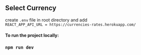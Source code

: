## Select Currency

create `.env` file in root directory and add  
`REACT_APP_API_URL = https://currencies-rates.herokuapp.com/`  

#### To run the project locally:

### `npm run dev`

